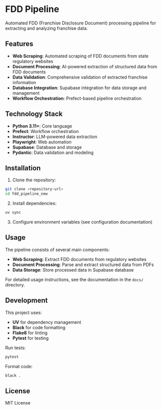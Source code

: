# FDD Pipeline

Automated FDD (Franchise Disclosure Document) processing pipeline for extracting and analyzing franchise data.

## Features

- **Web Scraping**: Automated scraping of FDD documents from state regulatory websites
- **Document Processing**: AI-powered extraction of structured data from FDD documents
- **Data Validation**: Comprehensive validation of extracted franchise information
- **Database Integration**: Supabase integration for data storage and management
- **Workflow Orchestration**: Prefect-based pipeline orchestration

## Technology Stack

- **Python 3.11+**: Core language
- **Prefect**: Workflow orchestration
- **Instructor**: LLM-powered data extraction
- **Playwright**: Web automation
- **Supabase**: Database and storage
- **Pydantic**: Data validation and modeling

## Installation

1. Clone the repository:
```bash
git clone <repository-url>
cd fdd_pipeline_new
```

2. Install dependencies:
```bash
uv sync
```

3. Configure environment variables (see configuration documentation)

## Usage

The pipeline consists of several main components:

- **Web Scraping**: Extract FDD documents from regulatory websites
- **Document Processing**: Parse and extract structured data from PDFs
- **Data Storage**: Store processed data in Supabase database

For detailed usage instructions, see the documentation in the `docs/` directory.

## Development

This project uses:
- **UV** for dependency management
- **Black** for code formatting
- **Flake8** for linting
- **Pytest** for testing

Run tests:
```bash
pytest
```

Format code:
```bash
black .
```

## License

MIT License 